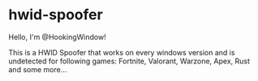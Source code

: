 # hwid-spoofer

Hello, I'm @HookingWindow!

This is a HWID Spoofer that works on every windows version and is undetected for following games: Fortnite, Valorant, Warzone, Apex, Rust and some more...

